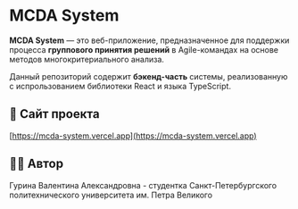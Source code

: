 # MCDA System

**MCDA System** — это веб-приложение, предназначенное для поддержки процесса **группового принятия решений** в Agile-командах на основе методов многокритериального анализа.

Данный репозиторий содержит **бэкенд-часть** системы, реализованную с испрользованием библиотеки React и языка TypeScript.

## 🔗 Сайт проекта

[https://mcda-system.vercel.app](https://mcda-system.vercel.app)

## 🧑‍💻 Автор

Гурина Валентина Александровна - студентка Санкт-Петербургского политехнического университета им. Петра Великого

